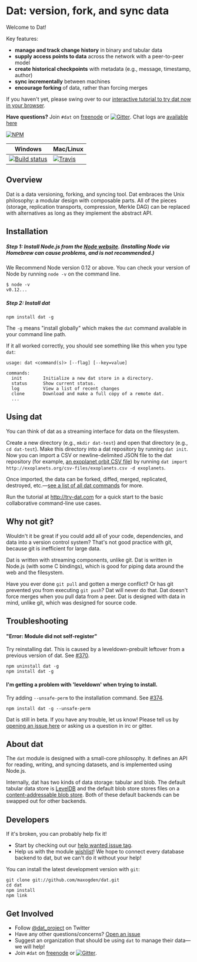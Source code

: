 # Dat: version, fork, and sync data

Welcome to Dat!

Key features:

  * **manage and track change history** in binary and tabular data
  * **supply access points to data** across the network with a peer-to-peer model
  * **create historical checkpoints** with metadata (e.g., message, timestamp, author)
  * **sync incrementally** between machines
  * **encourage forking** of data, rather than forcing merges

If you haven't yet, please swing over to our [interactive tutorial to try dat now in your browser](http://try-dat.com).

**Have questions?** Join `#dat` on [freenode](https://webchat.freenode.net) or [![Gitter](https://badges.gitter.im/Join%20Chat.svg)](https://gitter.im/datproject/discussions?utm_source=badge&utm_medium=badge&utm_campaign=pr-badge&utm_content=badge). Chat logs are [available here](https://botbot.me/freenode/dat/)

[![NPM](https://nodei.co/npm/dat.png?global=true)](https://nodei.co/npm/dat/)

Windows        | Mac/Linux
-------------- | ------------
[![Build status](https://ci.appveyor.com/api/projects/status/s236036xnglo4v5l)](https://ci.appveyor.com/project/maxogden/dat) | [![Travis](http://img.shields.io/travis/maxogden/dat.svg?style=flat)](https://travis-ci.org/maxogden/dat)

## Overview

Dat is a data versioning, forking, and syncing tool.  Dat embraces the Unix philosophy: a modular design with composable parts. All of the pieces (storage, replication transports, compression, Merkle DAG) can be replaced with alternatives as long as they implement the abstract API.

## Installation

##### Step 1: Install Node.js from the [Node website](http://nodejs.org/). (Installing Node via Homebrew can cause problems, and is not recommended.)

We Recommend Node version 0.12 or above. You can check your version of Node by running `node -v` on the command line.

```
$ node -v
v0.12...
```

##### Step 2: Install dat

```
npm install dat -g
```

The `-g` means "install globally" which makes the `dat` command available in your command line path.

If it all worked correctly, you should see something like this when you type `dat`:

```
usage: dat <command(s)> [--flag] [--key=value]

commands:
  init        Initialize a new dat store in a directory.
  status      Show current status.
  log         View a list of recent changes
  clone       Download and make a full copy of a remote dat.
  ...
```

## Using dat

You can think of dat as a streaming interface for data on the filesystem.

Create a new directory (e.g., `mkdir dat-test`) and open that directory (e.g., `cd dat-test`). Make this directory into a dat repository by running `dat init`. Now you can import a CSV or newline-delimited JSON file to the dat repository (for example, [an exoplanet orbit CSV file](http://exoplanets.org/csv-files/exoplanets.csv)) by running `dat import http://exoplanets.org/csv-files/exoplanets.csv -d exoplanets`.

Once imported, the data can be forked, diffed, merged, replicated, destroyed, etc.—[see a list of all dat commands](https://github.com/maxogden/dat/blob/master/docs/cli-docs.md) for more.

Run the tutorial at http://try-dat.com for a quick start to the basic collaborative command-line use cases.

## Why not git?

Wouldn't it be great if you could add all of your code, dependencies, and data into a version control system? That's not good practice with git, because git is inefficient for large data.

Dat is written with streaming components, unlike git. Dat is written in Node.js (with some C bindings), which is good for piping data around the web and the filesystem.

Have you ever done `git pull` and gotten a merge conflict? Or has git prevented you from executing `git push`? Dat will never do that. Dat doesn't force merges when you pull data from a peer. Dat is designed with data in mind, unlike git, which was designed for source code.

## Troubleshooting

#### "Error: Module did not self-register"

Try reinstalling dat. This is caused by a leveldown-prebuilt leftover from a previous version of dat. See [#370](https://github.com/maxogden/dat/issues/370).

```
npm uninstall dat -g
npm install dat -g
```

#### I'm getting a problem with 'leveldown' when trying to install.

Try adding `--unsafe-perm` to the installation command. See [#374](https://github.com/maxogden/dat/issues/374).

```
npm install dat -g --unsafe-perm
```

Dat is still in beta. If you have any trouble, let us know!  Please tell us by [opening an issue here](http://github.com/maxogden/dat/issues/new) or asking us a question in irc or gitter.

## About dat

The `dat` module is designed with a small-core philosophy. It defines an API for reading, writing, and syncing datasets, and is implemented using Node.js.

Internally, dat has two kinds of data storage: tabular and blob. The default tabular data store is [LevelDB](http://leveldb.org) and the default blob store stores files on a [content-addressable blob store](https://github.com/mafintosh/content-addressable-blob-store). Both of these default backends can be swapped out for other backends.

## Developers

If it's broken, you can probably help fix it!

* Start by checking out our [help wanted issue tag](https://github.com/maxogden/dat/labels/help%20wanted).
* Help us with the module [wishlist](https://github.com/datproject/discussions/issues/5)! We hope to connect every database backend to dat, but we can't do it without your help!

You can install the latest development version with `git`:

```
git clone git://github.com/maxogden/dat.git
cd dat
npm install
npm link
```

## Get Involved

* Follow [@dat_project](https://twitter.com/dat_project) on Twitter
* Have any other questions/concerns? [Open an issue](https://github.com/maxogden/dat/issues)
* Suggest an organization that should be using `dat` to manage their data—we will help!
* Join `#dat` on [freenode](https://webchat.freenode.net) or [![Gitter](https://badges.gitter.im/Join%20Chat.svg)](https://gitter.im/datproject/discussions?utm_source=badge&utm_medium=badge&utm_campaign=pr-badge&utm_content=badge).
